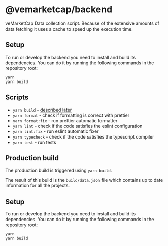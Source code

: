 # @vemarketcap/backend

veMarketCap Data collection script. Because of the extensive amounts of data fetching it uses a cache to speed up the execution time.

## Setup

To run or develop the backend you need to install and build its dependencies. You can do it by running the following commands in the repository root:

```
yarn
yarn build
```

## Scripts

- `yarn build` - [described later](#production-build)
- `yarn format` - check if formatting is correct with prettier
- `yarn format:fix` - run prettier automatic formatter
- `yarn lint` - check if the code satisfies the eslint configuration
- `yarn lint:fix` - run eslint automatic fixer
- `yarn typecheck` - check if the code satisfies the typescript compiler
- `yarn test` - run tests

## Production build

The production build is triggered using `yarn build`.

The result of this build is the `build/data.json` file which contains up to date information for all the projects.

## Setup

To run or develop the backend you need to install and build its dependencies. You can do it by running the following commands in the repository root:

```
yarn
yarn build
```

